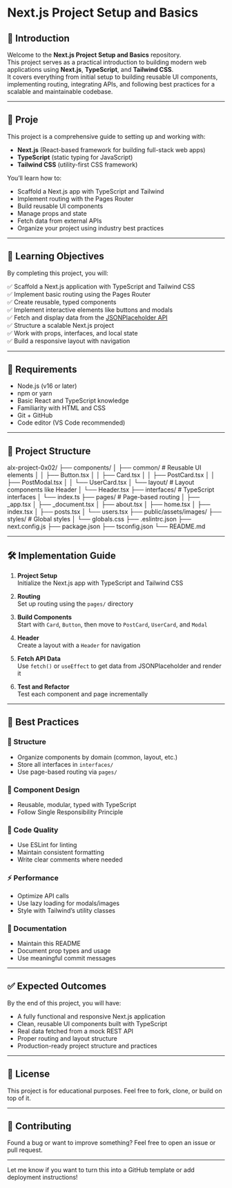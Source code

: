 # Next.js Project Setup and Basics

## 📝 Introduction

Welcome to the **Next.js Project Setup and Basics** repository.  
This project serves as a practical introduction to building modern web applications using **Next.js**, **TypeScript**, and **Tailwind CSS**.  
It covers everything from initial setup to building reusable UI components, implementing routing, integrating APIs, and following best practices for a scalable and maintainable codebase.

---

## 🚀 Proje

This project is a comprehensive guide to setting up and working with:

- **Next.js** (React-based framework for building full-stack web apps)
- **TypeScript** (static typing for JavaScript)
- **Tailwind CSS** (utility-first CSS framework)

You’ll learn how to:

- Scaffold a Next.js app with TypeScript and Tailwind
- Implement routing with the Pages Router
- Build reusable UI components
- Manage props and state
- Fetch data from external APIs
- Organize your project using industry best practices

---

## 🎯 Learning Objectives

By completing this project, you will:

✅ Scaffold a Next.js application with TypeScript and Tailwind CSS  
✅ Implement basic routing using the Pages Router  
✅ Create reusable, typed components  
✅ Implement interactive elements like buttons and modals  
✅ Fetch and display data from the [JSONPlaceholder API](https://jsonplaceholder.typicode.com/)  
✅ Structure a scalable Next.js project  
✅ Work with props, interfaces, and local state  
✅ Build a responsive layout with navigation

---

## 🧰 Requirements

- Node.js (v16 or later)
- npm or yarn
- Basic React and TypeScript knowledge
- Familiarity with HTML and CSS
- Git + GitHub
- Code editor (VS Code recommended)

---

## 📁 Project Structure

alx-project-0x02/
├── components/
│ ├── common/ # Reusable UI elements
│ │ ├── Button.tsx
│ │ ├── Card.tsx
│ │ ├── PostCard.tsx
│ │ ├── PostModal.tsx
│ │ └── UserCard.tsx
│ └── layout/ # Layout components like Header
│ └── Header.tsx
├── interfaces/ # TypeScript interfaces
│ └── index.ts
├── pages/ # Page-based routing
│ ├── \_app.tsx
│ ├── \_document.tsx
│ ├── about.tsx
│ ├── home.tsx
│ ├── index.tsx
│ ├── posts.tsx
│ └── users.tsx
├── public/assets/images/
├── styles/ # Global styles
│ └── globals.css
├── .eslintrc.json
├── next.config.js
├── package.json
├── tsconfig.json
└── README.md

---

## 🛠️ Implementation Guide

1. **Project Setup**  
   Initialize the Next.js app with TypeScript and Tailwind CSS

2. **Routing**  
   Set up routing using the `pages/` directory

3. **Build Components**  
   Start with `Card`, `Button`, then move to `PostCard`, `UserCard`, and `Modal`

4. **Header**  
   Create a layout with a `Header` for navigation

5. **Fetch API Data**  
   Use `fetch()` or `useEffect` to get data from JSONPlaceholder and render it

6. **Test and Refactor**  
   Test each component and page incrementally

---

## 🧪 Best Practices

### 🧱 Structure

- Organize components by domain (common, layout, etc.)
- Store all interfaces in `interfaces/`
- Use page-based routing via `pages/`

### 🧩 Component Design

- Reusable, modular, typed with TypeScript
- Follow Single Responsibility Principle

### 🧼 Code Quality

- Use ESLint for linting
- Maintain consistent formatting
- Write clear comments where needed

### ⚡ Performance

- Optimize API calls
- Use lazy loading for modals/images
- Style with Tailwind’s utility classes

### 🧾 Documentation

- Maintain this README
- Document prop types and usage
- Use meaningful commit messages

---

## ✅ Expected Outcomes

By the end of this project, you will have:

- A fully functional and responsive Next.js application
- Clean, reusable UI components built with TypeScript
- Real data fetched from a mock REST API
- Proper routing and layout structure
- Production-ready project structure and practices

---

## 📎 License

This project is for educational purposes. Feel free to fork, clone, or build on top of it.

---

## 🙌 Contributing

Found a bug or want to improve something? Feel free to open an issue or pull request.

---

Let me know if you want to turn this into a GitHub template or add deployment instructions!
